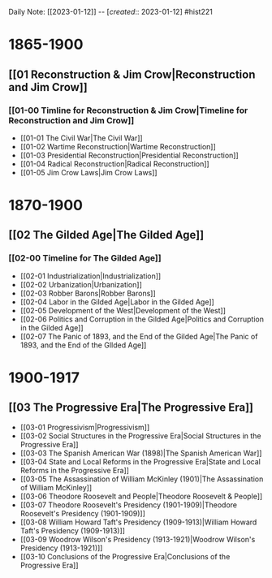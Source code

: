 Daily Note: [[2023-01-12]] -- [*created*:: 2023-01-12] #hist221 

# 1865-1900

## [[01 Reconstruction & Jim Crow|Reconstruction and Jim Crow]]
### [[01-00 Timline for Reconstruction & Jim Crow|Timeline for Reconstruction and Jim Crow]]
- [[01-01 The Civil War|The Civil War]] 
- [[01-02 Wartime Reconstruction|Wartime Reconstruction]] 
- [[01-03 Presidential Reconstruction|Presidential Reconstruction]] 
- [[01-04 Radical Reconstruction|Radical Reconstruction]] 
- [[01-05 Jim Crow Laws|Jim Crow Laws]] 

# 1870-1900

## [[02 The Gilded Age|The Gilded Age]]
### [[02-00 Timeline for The Gilded Age]]
- [[02-01 Industrialization|Industrialization]]
- [[02-02 Urbanization|Urbanization]]
- [[02-03 Robber Barons|Robber Barons]]
- [[02-04 Labor in the Gilded Age|Labor in the Gilded Age]]
- [[02-05 Development of the West|Development of the West]]
- [[02-06 Politics and Corruption in the Gilded Age|Politics and Corruption in the Gilded Age]]
- [[02-07 The Panic of 1893, and the End of the Gilded Age|The Panic of 1893, and the End of the GIlded Age]]

# 1900-1917

## [[03 The Progressive Era|The Progressive Era]]
- [[03-01 Progressivism|Progressivism]]
- [[03-02 Social Structures in the Progressive Era|Social Structures in the Progressive Era]]
- [[03-03 The Spanish American War (1898)|The Spanish American War]]
- [[03-04 State and Local Reforms in the Progressive Era|State and Local Reforms in the Progressive Era]]
- [[03-05 The Assassination of William McKinley (1901)|The Assassination of William McKinley]]
- [[03-06 Theodore Roosevelt and People|Theodore Roosevelt & People]]
- [[03-07 Theodore Roosevelt's Presidency (1901-1909)|Theodore Roosevelt's Presidency (1901-1909)]]
- [[03-08 William Howard Taft's Presidency (1909-1913)|William Howard Taft's Presidency (1909-1913)]]
- [[03-09 Woodrow Wilson's Presidency (1913-1921)|Woodrow Wilson's Presidency (1913-1921)]]
- [[03-10 Conclusions of the Progressive Era|Conclusions of the Progressive Era]]